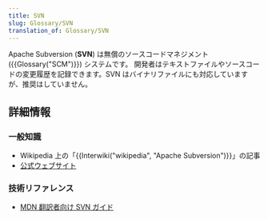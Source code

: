 ```yaml
---
title: SVN
slug: Glossary/SVN
translation_of: Glossary/SVN
---
```

Apache Subversion (**SVN**) は無償のソースコードマネジメント ({{Glossary("SCM")}}) システムです。 開発者はテキストファイルやソースコードの変更履歴を記録できます。SVN はバイナリファイルにも対応していますが、推奨はしていません。

## 詳細情報

### 一般知識

- Wikipedia 上の「{{Interwiki("wikipedia", "Apache Subversion")}}」の記事
- [公式ウェブサイト](https://subversion.apache.org/)

### 技術リファレンス

- [MDN 翻訳者向け SVN ガイド](/ja/docs/Mozilla/Localization/SVN_guide_for_localizers)

